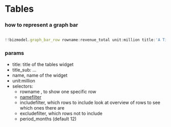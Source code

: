 # Tables



### how to represent a graph bar

```js

!!bizmodel.graph_bar_row rowname:revenue_total unit:million title:'A Title' title_sub:'Sub'

```
### params

- title: title of the tables widget
- title_sub: ...
- name, name of the widget
- unit:million
- selectors:
  - rowname , to show one specific row
  - [namefilter](namefilter.md)
  - includefilter, which rows to include look at overview of rows to see which ones there are
  - excludefilter, which rows not to include
  - period_months (default 12)


